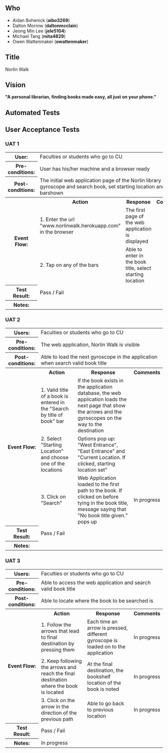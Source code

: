 ## Who

- Aidan Bohenick (**aibo3269**)
- Dalton Morrow (**daltonmcclain**)
- Jeong Min Lee (**jele5104**)
- Michael Tang (**mita4829**)
- Owen Wattenmaker (**owattenmaker**)


## Title

Norlin Walk


## Vision

**"A personal librarian, finding books made easy, all just on your phone."**


## Automated Tests




## User Acceptance Tests

### UAT 1
<table>
  <tr>
    <th>User:</th>
    <td colspan=3>Faculties or students who go to CU</td>
  </tr>
  <tr>
    <th>Pre-conditions:</th>
    <td colspan=3>User has his/her machine and a browser ready</td>
  </tr>
  <tr>
    <th>Post-conditions:</th>
    <td colspan=3>The initial web application page of the Norlin library gyroscope and search book, set starting location and search barshown</td>
  </tr>
  <tr>
    <th rowspan=3>Event Flow:</th>
    <th>Action</th>
    <th>Response</th>
    <th>Comments</th>
  </tr>
  <tr>
    <td>1. Enter the url "www.norlinwalk.herokuapp.com" in the browser</td>
    <td>The first page of the web application is displayed</td>
    <td> </td>
  </tr>
  <tr>
    <td>2. Tap on any of the bars</td>
    <td>Able to enter in the book title, select starting location</td>
  </tr>
  <tr>
    <th>Test Result:</th>
    <td colspan=3>Pass / Fail</td>
  </tr>
  <tr>
    <th>Notes:</th>
    <td colspan=3> </td>
  </tr>
</table>

### UAT 2
<table>
  <tr>
    <th>Users:</th>
    <td colspan=3>Faculties or students who go to CU</td>
  </tr>
  <tr>
    <th>Pre-conditions:</th>
    <td colspan=3>The web application, Norlin Walk is visible</td>
  </tr>
  <tr>
    <th>Post-conditions:</th>
    <td colspan=3>Able to load the next gyroscope in the application when search valid book title</td>
  </tr>
  <tr>
    <th rowspan=4>Event Flow:</th>
    <th>Action</th>
    <th>Response</th>
    <th>Comments</th>
  </tr>
  <tr>
    <td>1. Valid title of a book is entered in the "Search by title of book" bar</td>
    <td>If the book exists in the application database, the web application loads the next page that show the arrows and the gyroscopes on the way to the destination</td>
    <td> </td>
  </tr>
  <tr>
    <td>2. Select "Starting Location" and choose one of the locations</td>
    <td>Options pop up: "West Entrance", "East Entrance" and "Current Location. If clicked, starting location set"</td>
    <td> </td>
  </tr>
  <tr>
    <td>3. Click on "Search"</td>
    <td>Web Application loaded to the first path to the book. If clicked on before tying in the book title, message saying that "No book title given." pops up</td>
    <td>In progress</td>
  </tr>
  <tr>
    <th>Test Result:</th>
    <td colspan=3>Pass / Fail</td>
  </tr>
  <tr>
    <th>Notes:</th>
    <td colspan=3> </td>
  </tr>
</table>

### UAT 3
<table>
  <tr>
    <th>Users:</th>
    <td colspan=3>Faculties or students who go to CU</td>
  </tr>
  <tr>
    <th>Pre-conditions:</th>
    <td colspan=3>Able to access the web application and search valid book title</td>
  </tr>
  <tr>
    <th>Post-conditions:</th>
    <td colspan=3>Able to locate where the book to be searched is</td>
  </tr>
  <tr>
    <th rowspan=4>Event Flow:</th>
    <th>Action</th>
    <th>Response</th>
    <th>Comments</th>
  </tr>
  <tr>
    <td>1. Follow the arrows that lead to final destination by pressing them</td>
    <td>Each time an arrow is pressed, different gyroscope is loaded on to the application</td>
    <td>In progress</td>
  </tr>
  <tr>
    <td>2. Keep following the arrows and reach the final destination where the book is located</td>
    <td>At the final destination, the bookshelf location of the book is noted</td>
    <td>In progress</td>
  </tr>
  <tr>
    <td>3. Click on the arrow in the direction of the previous path</td>
    <td>Able to go back to previous location</td>
    <td>In progress</td>
  </tr>
  <tr>
    <th>Test Result:</th>
    <td colspan=3>Pass / Fail</td>
  </tr>
  <tr>
    <th>Notes:</th>
    <td colspan=3>In progress</td>
  </tr>
</table>
